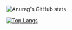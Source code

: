 ![Anurag's GitHub stats](https://github-readme-stats.vercel.app/api?username=yebin0322&show_icons=true&theme=radical)


[![Top Langs](https://github-readme-stats.vercel.app/api/top-langs/?username=Jyebin&layout=compact)](https://github.com/Jyebin/github-readme-stats)
